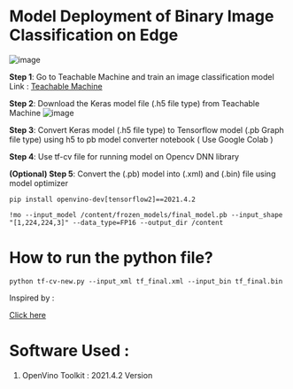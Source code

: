 # Model Deployment of Binary Image Classification on Edge

![image](https://user-images.githubusercontent.com/61781809/176463362-a20fc6c0-5edc-4e16-b9b0-03e7efb49901.png)

**Step 1**: Go to Teachable Machine and train an image classification model
Link : [Teachable Machine](https://teachablemachine.withgoogle.com/)

**Step 2**: Download the Keras model file (.h5 file type) from Teachable Machine
![image](https://user-images.githubusercontent.com/61781809/176611918-e9c03c99-50ed-4932-892f-0857199a26b0.png)

**Step 3**: Convert Keras model (.h5 file type) to Tensorflow model (.pb Graph file type) using h5 to pb model converter notebook ( Use Google Colab )

**Step 4**: Use tf-cv file for running model on Opencv DNN library

**(Optional) Step 5**: Convert the (.pb) model into (.xml) and (.bin) file using model optimizer

```
pip install openvino-dev[tensorflow2]==2021.4.2

!mo --input_model /content/frozen_models/final_model.pb --input_shape "[1,224,224,3]" --data_type=FP16 --output_dir /content
```

# How to run the python file?
```
python tf-cv-new.py --input_xml tf_final.xml --input_bin tf_final.bin
```

Inspired by : 

[Click here](https://github.com/opencv/opencv/issues/16582)


# Software Used : 
1. OpenVino Toolkit : 2021.4.2 Version 
